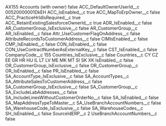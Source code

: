 <?xml version="1.0" encoding="UTF-8"?>
<CustomMetadata xmlns="http://soap.sforce.com/2006/04/metadata" xmlns:xsi="http://www.w3.org/2001/XMLSchema-instance" xmlns:xsd="http://www.w3.org/2001/XMLSchema">
    <label>AX155 Accounts (with owner)</label>
    <protected>false</protected>
    <values>
        <field>ACC_DefaultOwnerUserId__c</field>
        <value xsi:type="xsd:string">00520000001DkEH</value>
    </values>
    <values>
        <field>ACC_IsEnabled__c</field>
        <value xsi:type="xsd:boolean">true</value>
    </values>
    <values>
        <field>ACC_MapToErpOwner__c</field>
        <value xsi:type="xsd:boolean">false</value>
    </values>
    <values>
        <field>ACC_PracticeHrIdIsRequired__c</field>
        <value xsi:type="xsd:boolean">true</value>
    </values>
    <values>
        <field>ACC_RetainExistingSalesforceOwnerId__c</field>
        <value xsi:type="xsd:boolean">true</value>
    </values>
    <values>
        <field>ADR_IsEnabled__c</field>
        <value xsi:type="xsd:boolean">false</value>
    </values>
    <values>
        <field>AR_CustomerGroup_IsExclusive__c</field>
        <value xsi:type="xsd:boolean">false</value>
    </values>
    <values>
        <field>AR_CustomerGroup__c</field>
        <value xsi:nil="true"/>
    </values>
    <values>
        <field>AR_IsEnabled__c</field>
        <value xsi:type="xsd:boolean">false</value>
    </values>
    <values>
        <field>Attr_UseCustomerFlagOnAddress__c</field>
        <value xsi:type="xsd:boolean">false</value>
    </values>
    <values>
        <field>AttributeRecordsToCustomerAddress__c</field>
        <value xsi:type="xsd:boolean">false</value>
    </values>
    <values>
        <field>CIMIsEnabled__c</field>
        <value xsi:type="xsd:boolean">false</value>
    </values>
    <values>
        <field>CMP_IsEnabled__c</field>
        <value xsi:type="xsd:boolean">false</value>
    </values>
    <values>
        <field>CON_IsEnabled__c</field>
        <value xsi:type="xsd:boolean">false</value>
    </values>
    <values>
        <field>CON_UseContractNumberAsExternalKey__c</field>
        <value xsi:type="xsd:boolean">false</value>
    </values>
    <values>
        <field>CST_IsEnabled__c</field>
        <value xsi:type="xsd:boolean">false</value>
    </values>
    <values>
        <field>CompanyCode__c</field>
        <value xsi:type="xsd:string">155</value>
    </values>
    <values>
        <field>Countries_IsExclusive__c</field>
        <value xsi:type="xsd:boolean">false</value>
    </values>
    <values>
        <field>Countries__c</field>
        <value xsi:type="xsd:string">CY
CZ
EE
GR
HR
HU
IL
LT
LV
ME
MK
MT
SI
SK
XK</value>
    </values>
    <values>
        <field>IsEnabled__c</field>
        <value xsi:type="xsd:boolean">false</value>
    </values>
    <values>
        <field>OR_CustomerGroup_IsExclusive__c</field>
        <value xsi:type="xsd:boolean">false</value>
    </values>
    <values>
        <field>OR_CustomerGroup__c</field>
        <value xsi:nil="true"/>
    </values>
    <values>
        <field>OR_IsEnabled__c</field>
        <value xsi:type="xsd:boolean">false</value>
    </values>
    <values>
        <field>PR_IsEnabled__c</field>
        <value xsi:type="xsd:boolean">false</value>
    </values>
    <values>
        <field>SA_AccountType_IsExclusive__c</field>
        <value xsi:type="xsd:boolean">false</value>
    </values>
    <values>
        <field>SA_AccountTypes__c</field>
        <value xsi:nil="true"/>
    </values>
    <values>
        <field>SA_AttributeSalesToCustomerAddress__c</field>
        <value xsi:type="xsd:boolean">false</value>
    </values>
    <values>
        <field>SA_CustomerGroup_IsExclusive__c</field>
        <value xsi:type="xsd:boolean">false</value>
    </values>
    <values>
        <field>SA_CustomerGroup__c</field>
        <value xsi:nil="true"/>
    </values>
    <values>
        <field>SA_ExcludeLabAddresses__c</field>
        <value xsi:type="xsd:boolean">false</value>
    </values>
    <values>
        <field>SA_IncludeLinesWithoutCustomerOrderNo__c</field>
        <value xsi:type="xsd:boolean">false</value>
    </values>
    <values>
        <field>SA_IsEnabled__c</field>
        <value xsi:type="xsd:boolean">false</value>
    </values>
    <values>
        <field>SA_MapAddressTypeToMaster__c</field>
        <value xsi:nil="true"/>
    </values>
    <values>
        <field>SA_UseBranchAccountNumbers__c</field>
        <value xsi:type="xsd:boolean">false</value>
    </values>
    <values>
        <field>SA_WarehouseCode_IsExclusive__c</field>
        <value xsi:type="xsd:boolean">false</value>
    </values>
    <values>
        <field>SA_WarehouseCodes__c</field>
        <value xsi:nil="true"/>
    </values>
    <values>
        <field>SH_IsEnabled__c</field>
        <value xsi:type="xsd:boolean">false</value>
    </values>
    <values>
        <field>SourceIdERP__c</field>
        <value xsi:type="xsd:string">2</value>
    </values>
    <values>
        <field>UseBranchAccountNumbers__c</field>
        <value xsi:type="xsd:boolean">false</value>
    </values>
</CustomMetadata>
